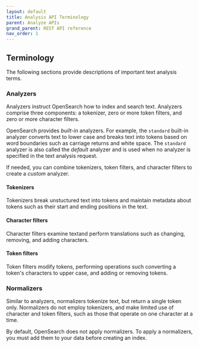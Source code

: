 ```yaml
---
layout: default
title: Analysis API Terminology
parent: Analyze APIs
grand_parent: REST API reference
nav_order: 1
---
```


## Terminology

The following sections provide descriptions of important text analysis terms. 

### Analyzers

Analyzers instruct OpenSearch how to index and search text. Analyzers comprise three components: a tokenizer, zero or more token filters, and zero or more character filters. 

OpenSearch provides *built-in* analyzers. For example, the `standard` built-in analyzer converts text to lower case and breaks text into tokens based on word boundaries such as carriage returns and white space. The `standard` analyzer is also called the *default* analyzer and is used when no analyzer is specified in the text analysis request.

If needed, you can combine tokenizers, token filters, and character filters to create a *custom* analyzer.

#### Tokenizers

Tokenizers break unstuctured text into tokens and maintain metadata about tokens such as their start and ending positions in the text.

#### Character filters

Character filters examine textand perform translations such as changing, removing, and adding characters. 

#### Token filters

Token filters modify tokens, performing operations such converting a token's characters to upper case, and adding or removing tokens. 

### Normalizers

Similar to analyzers, normalizers tokenize text, but return a single token only. Normalizers do not employ tokenizers, and make limited use of character and token filters, such as those that operate on one character at a time.

By default, OpenSearch does not apply normalizers. To apply a normalizers, you must add them to your data before creating an index.